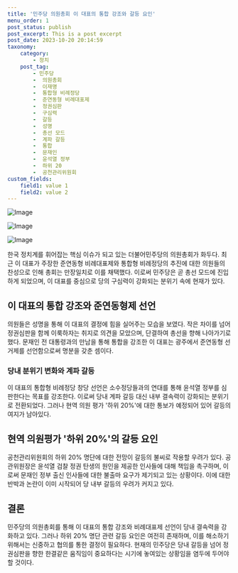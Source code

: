 ```yaml
---
title: '민주당 의원총회 이 대표의 통합 강조와 갈등 요인'
menu_order: 1
post_status: publish
post_excerpt: This is a post excerpt
post_date: 2023-10-20 20:14:59
taxonomy:
    category:
        - 정치
    post_tag:
        - 민주당
        -  의원총회
        -  이재명
        -  통합형 비례정당
        -  준연동형 비례대표제
        -  정권심판
        -  구심력
        -  갈등
        -  성명
        -  총선 모드
        -  계파 갈등
        -  통합
        -  문재인
        -  윤석열 정부
        -  하위 20
        -  공천관리위원회
custom_fields:
    field1: value 1
    field2: value 2
---
```


![Image](https://imgnews.pstatic.net/image/079/2024/02/07/0003861484_001_20240207063209632.jpg?type=w647)

![Image](https://imgnews.pstatic.net/image/079/2024/02/07/0003861484_002_20240207063209673.jpg?type=w647)

![Image](https://imgnews.pstatic.net/image/079/2024/02/07/0003861484_003_20240207063209710.jpg?type=w647)


한국 정치계를 휘어잡는 핵심 이슈가 되고 있는 더불어민주당의 의원총회가 화두다. 최근 이 대표가 주장한 준연동형 비례대표제와 통합형 비례정당의 추진에 대한 의원들의 찬성으로 인해 총회는 만장일치로 이를 채택했다. 이로써 민주당은 곧 총선 모드에 진입하게 되었으며, 이 대표를 중심으로 당의 구심력이 강화되는 분위기 속에 현재가 있다.

## 이 대표의 통합 강조와 준연동형제 선언
의원들은 성명을 통해 이 대표의 결정에 힘을 실어주는 모습을 보였다. 작은 차이를 넘어 정권심판을 함께 이룩하자는 취지로 의견을 모았으며, 단결하여 총선을 향해 나아가기로 했다. 문재인 전 대통령과의 만남을 통해 통합을 강조한 이 대표는 광주에서 준연동형 선거제를 선언함으로써 명분을 갖춘 셈이다.

### 당내 분위기 변화와 계파 갈등
이 대표의 통합형 비례정당 창당 선언은 소수정당들과의 연대를 통해 윤석열 정부를 심판한다는 목표를 강조한다. 이로써 당내 계파 갈등 대신 내부 결속력이 강화되는 분위기로 전환되었다. 그러나 현역 의원 평가 '하위 20%'에 대한 통보가 예정되어 있어 갈등의 여지가 남아있다.

## 현역 의원평가 '하위 20%'의 갈등 요인
공천관리위원회의 하위 20% 명단에 대한 전망이 갈등의 불씨로 작용할 우려가 있다. 공관위원장은 윤석열 검찰 정권 탄생의 원인을 제공한 인사들에 대해 책임을 촉구하며, 이로써 문재인 정부 출신 인사들에 대한 불출마 요구가 제기되고 있는 상황이다. 이에 대한 반박과 논란이 이미 시작되어 당 내부 갈등의 우려가 커지고 있다.

## 결론
민주당의 의원총회를 통해 이 대표의 통합 강조와 비례대표제 선언이 당내 결속력을 강화하고 있다. 그러나 하위 20% 명단 관련 갈등 요인은 여전히 존재하며, 이를 해소하기 위해서는 신중하고 협의를 통한 결정이 필요하다. 현재의 민주당은 당내 갈등을 넘어 정권심판을 향한 한결같은 움직임이 중요하다는 시기에 놓여있는 상황임을 염두에 두어야 할 것이다.
